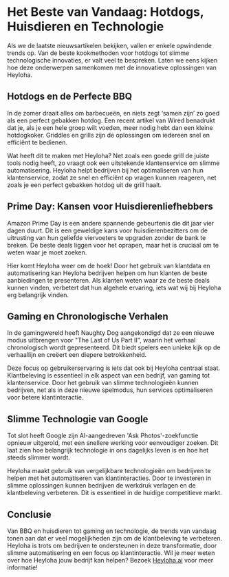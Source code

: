 # Het Beste van Vandaag: Hotdogs, Huisdieren en Technologie

Als we de laatste nieuwsartikelen bekijken, vallen er enkele opwindende trends op. Van de beste kookmethoden voor hotdogs tot slimme technologische innovaties, er valt veel te bespreken. Laten we eens kijken hoe deze onderwerpen samenkomen met de innovatieve oplossingen van Heyloha.

## Hotdogs en de Perfecte BBQ

In de zomer draait alles om barbecueën, en niets zegt ‘samen zijn’ zo goed als een perfect gebakken hotdog. Een recent artikel van Wired benadrukt dat je, als je een hele groep wilt voeden, meer nodig hebt dan een kleine hotdogkoker. Griddles en grills zijn de oplossingen om iedereen snel en efficiënt te bedienen.

Wat heeft dit te maken met Heyloha? Net zoals een goede grill de juiste tools nodig heeft, zo vraagt ook een uitstekende klantenservice om slimme automatisering. Heyloha helpt bedrijven bij het optimaliseren van hun klantenservice, zodat ze snel en efficiënt op vragen kunnen reageren, net zoals je een perfect gebakken hotdog uit de grill haalt.

## Prime Day: Kansen voor Huisdierenliefhebbers

Amazon Prime Day is een andere spannende gebeurtenis die dit jaar vier dagen duurt. Dit is een geweldige kans voor huisdierenbezitters om de uitrusting van hun geliefde viervoeters te upgraden zonder de bank te breken. De beste deals liggen voor het oprapen, maar het is cruciaal om te weten waar je moet zoeken.

Hier komt Heyloha weer om de hoek! Door het gebruik van klantdata en automatisering kan Heyloha bedrijven helpen om hun klanten de beste aanbiedingen te presenteren. Als klanten weten waar ze de beste deals kunnen vinden, verbetert dat hun algehele ervaring, iets wat wij bij Heyloha erg belangrijk vinden.

## Gaming en Chronologische Verhalen

In de gamingwereld heeft Naughty Dog aangekondigd dat ze een nieuwe modus uitbrengen voor "The Last of Us Part II", waarin het verhaal chronologisch wordt gepresenteerd. Dit biedt spelers een unieke kijk op de verhaallijn en creëert een diepere betrokkenheid.

Deze focus op gebruikerservaring is iets dat ook bij Heyloha centraal staat. Klantbeleving is essentieel in elk aspect van een bedrijf, van gaming tot klantenservice. Door het gebruik van slimme technologieën kunnen bedrijven, net als in deze nieuwe spelmodus, hun services optimaliseren voor betere klantinteractie.

## Slimme Technologie van Google

Tot slot heeft Google zijn AI-aangedreven 'Ask Photos'-zoekfunctie opnieuw uitgerold, met een snellere werking voor eenvoudiger zoeken. Dit laat zien hoe belangrijk technologie in ons dagelijks leven is en hoe het steeds slimmer wordt.

Heyloha maakt gebruik van vergelijkbare technologieën om bedrijven te helpen met het automatiseren van klantinteracties. Door te investeren in slimme oplossingen kunnen bedrijven de werkdruk verlagen en de klantbeleving verbeteren. Dit is essentieel in de huidige competitieve markt.

## Conclusie

Van BBQ en huisdieren tot gaming en technologie, de trends van vandaag tonen aan dat er veel mogelijkheden zijn om de klantbeleving te verbeteren. Heyloha is trots om bedrijven te ondersteunen in deze transformatie, door slimme automatisering en een focus op klantinteractie. Wil je meer weten over hoe Heyloha jouw bedrijf kan helpen? Bezoek [Heyloha.ai](https://heyloha.ai) voor meer informatie!